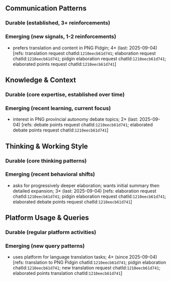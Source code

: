 ## Communication Patterns
### Durable (established, 3+ reinforcements)

### Emerging (new signals, 1-2 reinforcements)
- prefers translation and content in PNG Pidgin; 4× (last: 2025-09-04) [refs: translation request chatId:`1210eecb61d741`; elaboration request chatId:`1210eecb61d741`; pidgin elaboration request chatId:`1210eecb61d741`; elaborated points request chatId:`1210eecb61d741`]

## Knowledge & Context
### Durable (core expertise, established over time)

### Emerging (recent learning, current focus)
- interest in PNG provincial autonomy debate topics; 2× (last: 2025-09-04) [refs: debate points request chatId:`1210eecb61d741`; elaborated debate points request chatId:`1210eecb61d741`]

## Thinking & Working Style
### Durable (core thinking patterns)

### Emerging (recent behavioral shifts)
- asks for progressively deeper elaboration; wants initial summary then detailed expansion; 3× (last: 2025-09-04) [refs: elaboration request chatId:`1210eecb61d741`; pidgin elaboration request chatId:`1210eecb61d741`; elaborated debate points request chatId:`1210eecb61d741`]

## Platform Usage & Queries
### Durable (regular platform activities)

### Emerging (new query patterns)
- uses platform for language translation tasks; 4× (since 2025-09-04) [refs: translation to PNG Pidgin chatId:`1210eecb61d741`; pidgin elaboration chatId:`1210eecb61d741`; new translation request chatId:`1210eecb61d741`; elaborated points translation chatId:`1210eecb61d741`]
